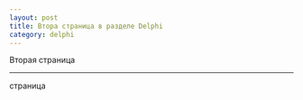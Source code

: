 ```yaml
---
layout: post
title: Втора страница в разделе Delphi
category: delphi
---
```


Вторая страница

---

страница

